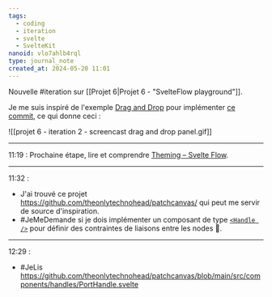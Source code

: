 ```yaml
---
tags:
  - coding
  - iteration
  - svelte
  - SvelteKit
nanoid: vlo7ahlb4rql
type: journal_note
created_at: 2024-05-20 11:01
---
```

Nouvelle #iteration sur [[Projet 6|Projet 6 - "SvelteFlow playground"]].

Je me suis inspiré de l'exemple [Drag and Drop](https://svelteflow.dev/examples/interaction/drag-and-drop) pour implémenter [ce commit](https://github.com/stephane-klein/svelteflow-playground/commit/66a0811c1a5b2976a0517eddb7486ba9a6830ceb), ce qui donne ceci :

![[projet 6 - iteration 2 - screencast drag and drop panel.gif]]

---

11:19 : Prochaine étape, lire et comprendre [Theming – Svelte Flow](https://svelteflow.dev/learn/guides/theming).

---
11:32 :

- J'ai trouvé ce projet https://github.com/theonlytechnohead/patchcanvas/ qui peut me servir de source d'inspiration.
- #JeMeDemande si je dois implémenter un composant de type [`<Handle />`](https://svelteflow.dev/api-reference/components/handle) pour définir des contraintes de liaisons entre les nodes 🤔.

---
12:29 :

- #JeLis https://github.com/theonlytechnohead/patchcanvas/blob/main/src/components/handles/PortHandle.svelte



